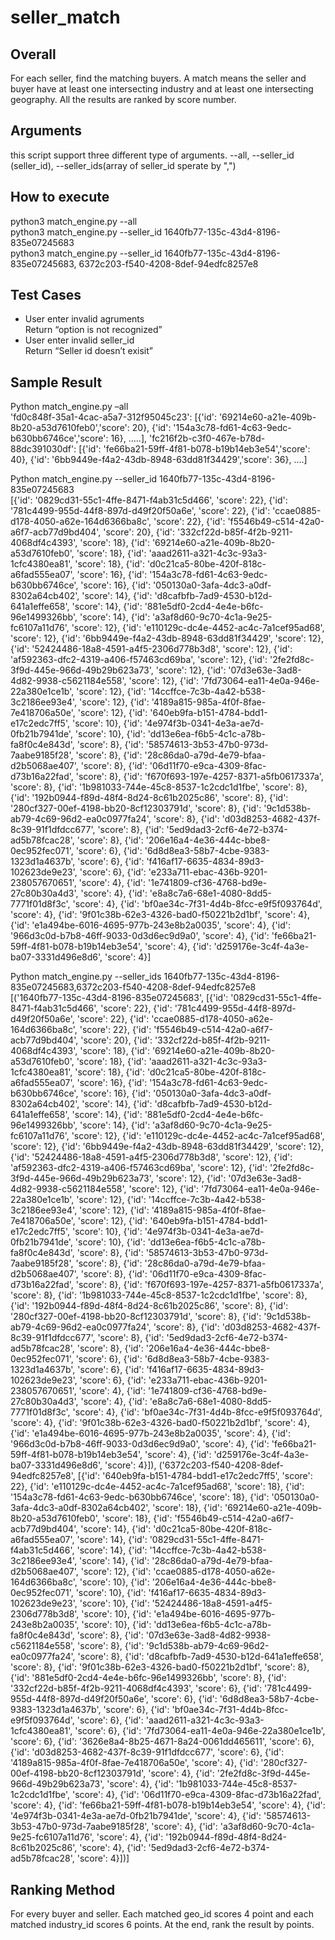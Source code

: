 # seller_match

## Overall

For each seller, find the matching buyers.  A match means the seller and buyer have at least one intersecting industry and at least one intersecting geography. All the results are ranked by score number.

## Arguments
this script support three different type of arguments. --all, --seller_id (seller_id), --seller_ids(array of seller_id sperate by ",")

## How to execute
python3 match_engine.py --all<br />
python3 match_engine.py --seller_id 1640fb77-135c-43d4-8196-835e07245683<br />
python3 match_engine.py --seller_id 1640fb77-135c-43d4-8196-835e07245683, 6372c203-f540-4208-8def-94edfc8257e8<br />

## Test Cases
- User enter invalid agruments<br />
  Return “option is not recognized”
- User enter invalid seller_id<br />
  Return “Seller id doesn’t exisit”

## Sample Result
Python match_engine.py –all <br />
'fd0c848f-35a1-4cac-a5a7-312f95045c23': 
[{'id': '69214e60-a21e-409b-8b20-a53d7610feb0','score': 20},
 {'id': '154a3c78-fd61-4c63-9edc-b630bb6746ce','score': 16},
…..], 
'fc216f2b-c3f0-467e-b78d-88dc391030df': 
[{'id': 'fe66ba21-59ff-4f81-b078-b19b14eb3e54','score': 40},
 {'id': '6bb9449e-f4a2-43db-8948-63dd81f34429','score': 36},
….]<br />

Python match_engine.py --seller_id 1640fb77-135c-43d4-8196-835e07245683<br />
[{'id': '0829cd31-55c1-4ffe-8471-f4ab31c5d466', 'score': 22},
 {'id': '781c4499-955d-44f8-897d-d49f20f50a6e', 'score': 22},
 {'id': 'ccae0885-d178-4050-a62e-164d6366ba8c', 'score': 22},
 {'id': 'f5546b49-c514-42a0-a6f7-acb77d9bd404', 'score': 20},
 {'id': '332cf22d-b85f-4f2b-9211-4068df4c4393', 'score': 18},
 {'id': '69214e60-a21e-409b-8b20-a53d7610feb0', 'score': 18},
 {'id': 'aaad2611-a321-4c3c-93a3-1cfc4380ea81', 'score': 18},
 {'id': 'd0c21ca5-80be-420f-818c-a6fad555ea07', 'score': 16},
 {'id': '154a3c78-fd61-4c63-9edc-b630bb6746ce', 'score': 16},
 {'id': '050130a0-3afa-4dc3-a0df-8302a64cb402', 'score': 14},
 {'id': 'd8cafbfb-7ad9-4530-b12d-641a1effe658', 'score': 14},
 {'id': '881e5df0-2cd4-4e4e-b6fc-96e1499326bb', 'score': 14},
 {'id': 'a3af8d60-9c70-4c1a-9e25-fc6107a11d76', 'score': 12},
 {'id': 'e110129c-dc4e-4452-ac4c-7a1cef95ad68', 'score': 12},
 {'id': '6bb9449e-f4a2-43db-8948-63dd81f34429', 'score': 12},
 {'id': '52424486-18a8-4591-a4f5-2306d778b3d8', 'score': 12},
 {'id': 'af592363-dfc2-4319-a406-f57463cd69ba', 'score': 12},
 {'id': '2fe2fd8c-3f9d-445e-966d-49b29b623a73', 'score': 12},
 {'id': '07d3e63e-3ad8-4d82-9938-c5621184e558', 'score': 12},
 {'id': '7fd73064-ea11-4e0a-946e-22a380e1ce1b', 'score': 12},
 {'id': '14ccffce-7c3b-4a42-b538-3c2186ee93e4', 'score': 12},
 {'id': '4189a815-985a-4f0f-8fae-7e418706a50e', 'score': 12},
 {'id': '640eb9fa-b151-4784-bdd1-e17c2edc7ff5', 'score': 10},
 {'id': '4e974f3b-0341-4e3a-ae7d-0fb21b7941de', 'score': 10},
 {'id': 'dd13e6ea-f6b5-4c1c-a78b-fa8f0c4e843d', 'score': 8},
 {'id': '58574613-3b53-47b0-973d-7aabe9185f28', 'score': 8},
 {'id': '28c86da0-a79d-4e79-bfaa-d2b5068ae407', 'score': 8},
 {'id': '06d11f70-e9ca-4309-8fac-d73b16a22fad', 'score': 8},
 {'id': 'f670f693-197e-4257-8371-a5fb0617337a', 'score': 8},
 {'id': '1b981033-744e-45c8-8537-1c2cdc1d1fbe', 'score': 8},
 {'id': '192b0944-f89d-48f4-8d24-8c61b2025c86', 'score': 8},
 {'id': '280cf327-00ef-4198-bb20-8cf12303791d', 'score': 8},
 {'id': '9c1d538b-ab79-4c69-96d2-ea0c0977fa24', 'score': 8},
 {'id': 'd03d8253-4682-437f-8c39-91f1dfdcc677', 'score': 8},
 {'id': '5ed9dad3-2cf6-4e72-b374-ad5b78fcac28', 'score': 8},
 {'id': '206e16a4-4e36-444c-bbe8-0ec952fec071', 'score': 6},
 {'id': '6d8d8ea3-58b7-4cbe-9383-1323d1a4637b', 'score': 6},
 {'id': 'f416af17-6635-4834-89d3-102623de9e23', 'score': 6},
 {'id': 'e233a711-ebac-436b-9201-238057670651', 'score': 4},
 {'id': '1e741809-cf36-4768-bd9e-27c80b30a4d3', 'score': 4},
 {'id': 'e8a8c7a6-68e1-4080-8dd5-7771f01d8f3c', 'score': 4},
 {'id': 'bf0ae34c-7f31-4d4b-8fcc-e9f5f093764d', 'score': 4},
 {'id': '9f01c38b-62e3-4326-bad0-f50221b2d1bf', 'score': 4},
 {'id': 'e1a494be-6016-4695-977b-243e8b2a0035', 'score': 4},
 {'id': '966d3c0d-b7b8-46ff-9033-0d3d6ec9d9a0', 'score': 4},
 {'id': 'fe66ba21-59ff-4f81-b078-b19b14eb3e54', 'score': 4},
 {'id': 'd259176e-3c4f-4a3e-ba07-3331d496e8d6', 'score': 4}]<br />

Python match_engine.py --seller_ids 1640fb77-135c-43d4-8196-835e07245683,6372c203-f540-4208-8def-94edfc8257e8<br />
[('1640fb77-135c-43d4-8196-835e07245683',
  [{'id': '0829cd31-55c1-4ffe-8471-f4ab31c5d466', 'score': 22},
   {'id': '781c4499-955d-44f8-897d-d49f20f50a6e', 'score': 22},
   {'id': 'ccae0885-d178-4050-a62e-164d6366ba8c', 'score': 22},
   {'id': 'f5546b49-c514-42a0-a6f7-acb77d9bd404', 'score': 20},
   {'id': '332cf22d-b85f-4f2b-9211-4068df4c4393', 'score': 18},
   {'id': '69214e60-a21e-409b-8b20-a53d7610feb0', 'score': 18},
   {'id': 'aaad2611-a321-4c3c-93a3-1cfc4380ea81', 'score': 18},
   {'id': 'd0c21ca5-80be-420f-818c-a6fad555ea07', 'score': 16},
   {'id': '154a3c78-fd61-4c63-9edc-b630bb6746ce', 'score': 16},
   {'id': '050130a0-3afa-4dc3-a0df-8302a64cb402', 'score': 14},
   {'id': 'd8cafbfb-7ad9-4530-b12d-641a1effe658', 'score': 14},
   {'id': '881e5df0-2cd4-4e4e-b6fc-96e1499326bb', 'score': 14},
   {'id': 'a3af8d60-9c70-4c1a-9e25-fc6107a11d76', 'score': 12},
   {'id': 'e110129c-dc4e-4452-ac4c-7a1cef95ad68', 'score': 12},
   {'id': '6bb9449e-f4a2-43db-8948-63dd81f34429', 'score': 12},
   {'id': '52424486-18a8-4591-a4f5-2306d778b3d8', 'score': 12},
   {'id': 'af592363-dfc2-4319-a406-f57463cd69ba', 'score': 12},
   {'id': '2fe2fd8c-3f9d-445e-966d-49b29b623a73', 'score': 12},
   {'id': '07d3e63e-3ad8-4d82-9938-c5621184e558', 'score': 12},
   {'id': '7fd73064-ea11-4e0a-946e-22a380e1ce1b', 'score': 12},
   {'id': '14ccffce-7c3b-4a42-b538-3c2186ee93e4', 'score': 12},
   {'id': '4189a815-985a-4f0f-8fae-7e418706a50e', 'score': 12},
   {'id': '640eb9fa-b151-4784-bdd1-e17c2edc7ff5', 'score': 10},
   {'id': '4e974f3b-0341-4e3a-ae7d-0fb21b7941de', 'score': 10},
   {'id': 'dd13e6ea-f6b5-4c1c-a78b-fa8f0c4e843d', 'score': 8},
   {'id': '58574613-3b53-47b0-973d-7aabe9185f28', 'score': 8},
   {'id': '28c86da0-a79d-4e79-bfaa-d2b5068ae407', 'score': 8},
   {'id': '06d11f70-e9ca-4309-8fac-d73b16a22fad', 'score': 8},
   {'id': 'f670f693-197e-4257-8371-a5fb0617337a', 'score': 8},
   {'id': '1b981033-744e-45c8-8537-1c2cdc1d1fbe', 'score': 8},
   {'id': '192b0944-f89d-48f4-8d24-8c61b2025c86', 'score': 8},
   {'id': '280cf327-00ef-4198-bb20-8cf12303791d', 'score': 8},
   {'id': '9c1d538b-ab79-4c69-96d2-ea0c0977fa24', 'score': 8},
   {'id': 'd03d8253-4682-437f-8c39-91f1dfdcc677', 'score': 8},
   {'id': '5ed9dad3-2cf6-4e72-b374-ad5b78fcac28', 'score': 8},
   {'id': '206e16a4-4e36-444c-bbe8-0ec952fec071', 'score': 6},
   {'id': '6d8d8ea3-58b7-4cbe-9383-1323d1a4637b', 'score': 6},
   {'id': 'f416af17-6635-4834-89d3-102623de9e23', 'score': 6},
   {'id': 'e233a711-ebac-436b-9201-238057670651', 'score': 4},
   {'id': '1e741809-cf36-4768-bd9e-27c80b30a4d3', 'score': 4},
   {'id': 'e8a8c7a6-68e1-4080-8dd5-7771f01d8f3c', 'score': 4},
   {'id': 'bf0ae34c-7f31-4d4b-8fcc-e9f5f093764d', 'score': 4},
   {'id': '9f01c38b-62e3-4326-bad0-f50221b2d1bf', 'score': 4},
   {'id': 'e1a494be-6016-4695-977b-243e8b2a0035', 'score': 4},
   {'id': '966d3c0d-b7b8-46ff-9033-0d3d6ec9d9a0', 'score': 4},
   {'id': 'fe66ba21-59ff-4f81-b078-b19b14eb3e54', 'score': 4},
   {'id': 'd259176e-3c4f-4a3e-ba07-3331d496e8d6', 'score': 4}]),
 ('6372c203-f540-4208-8def-94edfc8257e8',
  [{'id': '640eb9fa-b151-4784-bdd1-e17c2edc7ff5', 'score': 22},
   {'id': 'e110129c-dc4e-4452-ac4c-7a1cef95ad68', 'score': 18},
   {'id': '154a3c78-fd61-4c63-9edc-b630bb6746ce', 'score': 18},
   {'id': '050130a0-3afa-4dc3-a0df-8302a64cb402', 'score': 18},
   {'id': '69214e60-a21e-409b-8b20-a53d7610feb0', 'score': 18},
   {'id': 'f5546b49-c514-42a0-a6f7-acb77d9bd404', 'score': 14},
   {'id': 'd0c21ca5-80be-420f-818c-a6fad555ea07', 'score': 14},
   {'id': '0829cd31-55c1-4ffe-8471-f4ab31c5d466', 'score': 14},
   {'id': '14ccffce-7c3b-4a42-b538-3c2186ee93e4', 'score': 14},
   {'id': '28c86da0-a79d-4e79-bfaa-d2b5068ae407', 'score': 12},
   {'id': 'ccae0885-d178-4050-a62e-164d6366ba8c', 'score': 10},
   {'id': '206e16a4-4e36-444c-bbe8-0ec952fec071', 'score': 10},
   {'id': 'f416af17-6635-4834-89d3-102623de9e23', 'score': 10},
   {'id': '52424486-18a8-4591-a4f5-2306d778b3d8', 'score': 10},
   {'id': 'e1a494be-6016-4695-977b-243e8b2a0035', 'score': 10},
   {'id': 'dd13e6ea-f6b5-4c1c-a78b-fa8f0c4e843d', 'score': 8},
   {'id': '07d3e63e-3ad8-4d82-9938-c5621184e558', 'score': 8},
   {'id': '9c1d538b-ab79-4c69-96d2-ea0c0977fa24', 'score': 8},
   {'id': 'd8cafbfb-7ad9-4530-b12d-641a1effe658', 'score': 8},
   {'id': '9f01c38b-62e3-4326-bad0-f50221b2d1bf', 'score': 8},
   {'id': '881e5df0-2cd4-4e4e-b6fc-96e1499326bb', 'score': 8},
   {'id': '332cf22d-b85f-4f2b-9211-4068df4c4393', 'score': 6},
   {'id': '781c4499-955d-44f8-897d-d49f20f50a6e', 'score': 6},
   {'id': '6d8d8ea3-58b7-4cbe-9383-1323d1a4637b', 'score': 6},
   {'id': 'bf0ae34c-7f31-4d4b-8fcc-e9f5f093764d', 'score': 6},
   {'id': 'aaad2611-a321-4c3c-93a3-1cfc4380ea81', 'score': 6},
   {'id': '7fd73064-ea11-4e0a-946e-22a380e1ce1b', 'score': 6},
   {'id': '3626e8a4-8b25-4671-8a24-0061dd465611', 'score': 6},
   {'id': 'd03d8253-4682-437f-8c39-91f1dfdcc677', 'score': 6},
   {'id': '4189a815-985a-4f0f-8fae-7e418706a50e', 'score': 4},
   {'id': '280cf327-00ef-4198-bb20-8cf12303791d', 'score': 4},
   {'id': '2fe2fd8c-3f9d-445e-966d-49b29b623a73', 'score': 4},
   {'id': '1b981033-744e-45c8-8537-1c2cdc1d1fbe', 'score': 4},
   {'id': '06d11f70-e9ca-4309-8fac-d73b16a22fad', 'score': 4},
   {'id': 'fe66ba21-59ff-4f81-b078-b19b14eb3e54', 'score': 4},
   {'id': '4e974f3b-0341-4e3a-ae7d-0fb21b7941de', 'score': 4},
   {'id': '58574613-3b53-47b0-973d-7aabe9185f28', 'score': 4},
   {'id': 'a3af8d60-9c70-4c1a-9e25-fc6107a11d76', 'score': 4},
   {'id': '192b0944-f89d-48f4-8d24-8c61b2025c86', 'score': 4},
   {'id': '5ed9dad3-2cf6-4e72-b374-ad5b78fcac28', 'score': 4}])]<br />

## Ranking Method
For every buyer and seller. Each matched geo_id scores 4 point and each matched industry_id scores 6 points.
At the end, rank the result by points.
